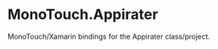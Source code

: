 MonoTouch.Appirater
===================

MonoTouch/Xamarin bindings for the Appirater class/project.
